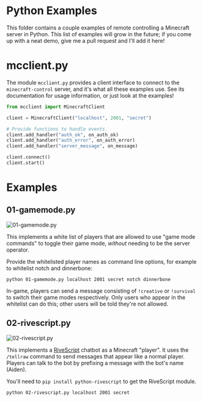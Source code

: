 # Python Examples

This folder contains a couple examples of remote controlling a Minecraft server
in Python. This list of examples will grow in the future; if you come up with a
neat demo, give me a pull request and I'll add it here!

# mcclient.py

The module `mcclient.py` provides a client interface to connect to the
`minecraft-control` server, and it's what all these examples use. See its
documentation for usage information, or just look at the examples!

```python
from mcclient import MinecraftClient

client = MinecraftClient("localhost", 2001, "secret")

# Provide functions to handle events.
client.add_handler("auth_ok", on_auth_ok)
client.add_handler("auth_error", on_auth_error)
client.add_handler("server_message", on_message)

client.connect()
client.start()
```

# Examples

## 01-gamemode.py

![01-gamemode.py](https://raw.github.com/kirsle/minecraft-control/master/eg/python/screenshots/01-gamemode.png)

This implements a white list of players that are allowed to use "game mode
commands" to toggle their game mode, *without* needing to be the server
operator.

Provide the whitelisted player names as command line options, for example
to whitelist notch and dinnerbone:

```
python 01-gamemode.py localhost 2001 secret notch dinnerbone
```

In-game, players can send a message consisting of `!creative` or
`!survival` to switch their game modes respectively. Only users who
appear in the whitelist can do this; other users will be told they're
not allowed.

## 02-rivescript.py

![02-rivescript.py](https://raw.github.com/kirsle/minecraft-control/master/eg/python/screenshots/02-rivescript.png)

This implements a [RiveScript](http://www.rivescript.com/) chatbot as a
Minecraft "player". It uses the `/tellraw` command to send messages that
appear like a normal player. Players can talk to the bot by prefixing a
message with the bot's name (Aiden).

You'll need to `pip install python-rivescript` to get the RiveScript
module.

```
python 02-rivescript.py localhost 2001 secret
```
